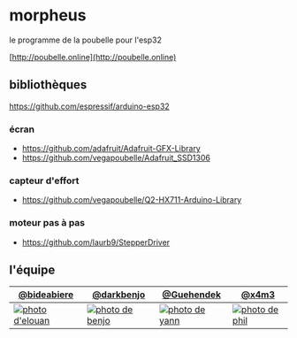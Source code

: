 # morpheus

le programme de la poubelle pour l'esp32

[http://poubelle.online](http://poubelle.online)

## bibliothèques

<https://github.com/espressif/arduino-esp32>

### écran

* <https://github.com/adafruit/Adafruit-GFX-Library>
* <https://github.com/vegapoubelle/Adafruit_SSD1306>

### capteur d'effort

* <https://github.com/vegapoubelle/Q2-HX711-Arduino-Library>

### moteur pas à pas

* <https://github.com/laurb9/StepperDriver>

## l'équipe

| [@bideabiere](https://github.com/bideabiere) | [@darkbenjo](https://github.com/darkbenjo) | [@Guehendek](https://github.com/Guehendek) | [@x4m3](https://github.com/x4m3) |
|---|---|---|---|
| [![photo d'elouan](http://poubelle.online/img/elouan.jpg)](https://github.com/bideabiere) | [![photo de benjo](http://poubelle.online/img/benjo.jpg)](https://github.com/darkbenjo) | [![photo de yann](http://poubelle.online/img/yann.jpg)](https://github.com/Guehendek) | [![photo de phil](http://poubelle.online/img/phil.jpg)](https://github.com/x4m3) |
